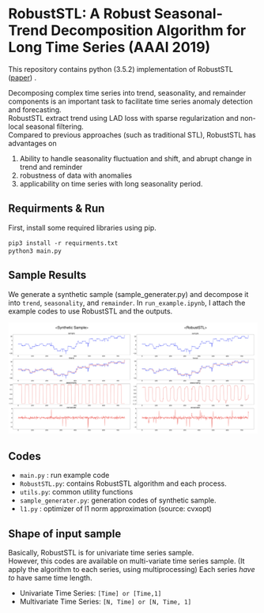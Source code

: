 # RobustSTL: A Robust Seasonal-Trend Decomposition Algorithm for Long Time Series (AAAI 2019)
This repository contains python (3.5.2) implementation of RobustSTL ([paper](https://arxiv.org/abs/1812.01767))  . 

Decomposing complex time series into trend, seasonality, and remainder components is an important task to facilitate time series anomaly detection and forecasting.  
RobustSTL extract trend using LAD loss with sparse regularization and non-local seasonal filtering.  
Compared to previous approaches (such as traditional STL), RobustSTL has advantages on  
1) Ability to handle seasonality fluctuation and shift, and abrupt change in trend and reminder  
2) robustness of data with anomalies  
3) applicability on time series with long seasonality period.  

## Requirments & Run
First, install some required libraries using pip.
```
pip3 install -r requirments.txt
python3 main.py
```

## Sample Results 
We generate a synthetic sample (sample_generater.py) and decompose it into `trend`, `seasonality`, and `remainder`.
In `run_example.ipynb`, I attach the example codes to use RobustSTL and the outputs.

<img src='./assets/RobustSTL_result.png'/> 

## Codes
* `main.py` : run example code
* `RobustSTL.py`: contains RobustSTL algorithm and each process.
* `utils.py`: common utility functions
* `sample_generater.py`: generation codes of synthetic sample.
* `l1.py` : optimizer of l1 norm approximation (source: cvxopt)

## Shape of input sample
Basically, RobustSTL is for univariate time series sample.  
However, this codes are available on multi-variate time series sample.
(It apply the algorithm to each series, using multiprocessing)
Each series *have to* have same time length.

* Univariate Time Series: `[Time] or [Time,1]`
* Multivariate Time Series: `[N, Time] or [N, Time, 1]`
